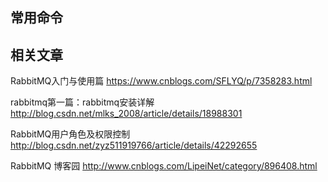 ## 常用命令


## 相关文章

RabbitMQ入门与使用篇
https://www.cnblogs.com/SFLYQ/p/7358283.html

rabbitmq第一篇：rabbitmq安装详解
http://blog.csdn.net/mlks_2008/article/details/18988301

RabbitMQ用户角色及权限控制
http://blog.csdn.net/zyz511919766/article/details/42292655

RabbitMQ 博客园
http://www.cnblogs.com/LipeiNet/category/896408.html
